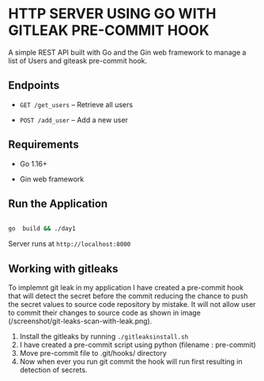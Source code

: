 
  

# HTTP SERVER USING GO WITH GITLEAK PRE-COMMIT HOOK

  

A simple REST API built with Go and the Gin web framework to manage a list of Users and giteask pre-commit hook.

  

## Endpoints

  

*  `GET /get_users` – Retrieve all users

*  `POST /add_user` – Add a new user

  

## Requirements

  

* Go 1.16+

* Gin web framework

  

## Run the Application

  

```bash

go  build && ./day1

```

  

Server runs at `http://localhost:8000`

## Working with gitleaks
To implemnt git leak in my application I have created a pre-commit hook that will detect the secret before the commit reducing the chance to push the secret values to source code repository by mistake. It will not allow user to commit their changes to source code as shown in image (/screenshot/git-leaks-scan-with-leak.png).

1. Install the gitleaks by running `./gitleaksinstall.sh`
2. I have created a pre-commit script using python (filename : pre-commit) 
3. Move pre-commit file to .git/hooks/ directory 
4. Now when ever you run git commit the hook will run  first resulting in detection of secrets.

